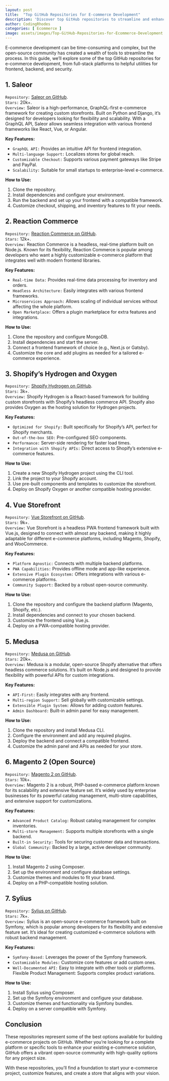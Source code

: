 ```yaml
---
layout: post
title:  "Top GitHub Repositories for E-commerce Development"
description: 'Discover top GitHub repositories to streamline and enhance your Ecommerce development, from frameworks to tools for optimizing security, scalability, and user experience.'
author: CodingRhodes
categories: [ Ecommerce ]
image: assets/images/Top-GitHub-Repositories-for-Ecommerce-Development.webp
---
```


E-commerce development can be time-consuming and complex, but the open-source community has created a wealth of tools to streamline the process. In this guide, we’ll explore some of the top GitHub repositories for e-commerce development, from full-stack platforms to helpful utilities for frontend, backend, and security.

## 1. Saleor
`Repository:` [Saleor on GitHub](https://github.com/saleor/saleor).\
`Stars:` 20k+.\
`Overview:` Saleor is a high-performance, GraphQL-first e-commerce framework for creating custom storefronts. Built on Python and Django, it’s designed for developers looking for flexibility and scalability. With a GraphQL API, Saleor allows seamless integration with various frontend frameworks like React, Vue, or Angular.

**Key Features:**

+ `GraphQL API:` Provides an intuitive API for frontend integration.
+ `Multi-language Support:` Localizes stores for global reach.
+ `Customizable Checkout:` Supports various payment gateways like Stripe and PayPal.
+ `Scalability:` Suitable for small startups to enterprise-level e-commerce.

**How to Use:**

1. Clone the repository.
2. Install dependencies and configure your environment.
3. Run the backend and set up your frontend with a compatible framework.
4. Customize checkout, shipping, and inventory features to fit your needs.

## 2. Reaction Commerce
`Repository:` [Reaction Commerce on GitHub](https://github.com/reactioncommerce/reaction).\
`Stars:` 12k+.\
`Overview:` Reaction Commerce is a headless, real-time platform built on Node.js. Known for its flexibility, Reaction Commerce is popular among developers who want a highly customizable e-commerce platform that integrates well with modern frontend libraries.

**Key Features:**

+ `Real-time Data:` Provides real-time data processing for inventory and orders.
+ `Headless Architecture:` Easily integrates with various frontend frameworks.
+ `Microservices Approach:` Allows scaling of individual services without affecting the whole platform.
+ `Open Marketplace:` Offers a plugin marketplace for extra features and integrations.

**How to Use:**

1. Clone the repository and configure MongoDB.
2. Install dependencies and start the server.
3. Connect a frontend framework of choice (e.g., Next.js or Gatsby).
4. Customize the core and add plugins as needed for a tailored e-commerce experience.


## 3. Shopify’s Hydrogen and Oxygen
`Repository:` [Shopify Hydrogen on GitHub](https://github.com/Shopify/hydrogen).\
`Stars:` 3k+.\
`Overview:` Shopify Hydrogen is a React-based framework for building custom storefronts with Shopify’s headless commerce API. Shopify also provides Oxygen as the hosting solution for Hydrogen projects.

**Key Features:**

+ `Optimized for Shopify:` Built specifically for Shopify’s API, perfect for Shopify merchants.
+ `Out-of-the-box SEO:` Pre-configured SEO components.
+ `Performance:` Server-side rendering for faster load times.
+ `Integration with Shopify APIs:` Direct access to Shopify’s extensive e-commerce features.

**How to Use:**

1. Create a new Shopify Hydrogen project using the CLI tool.
2. Link the project to your Shopify account.
3. Use pre-built components and templates to customize the storefront.
4. Deploy on Shopify Oxygen or another compatible hosting provider.


## 4. Vue Storefront

`Repository:` [Vue Storefront on GitHub](https://github.com/vuestorefront/vue-storefront).\
`Stars:` 9k+.\
`Overview:` Vue Storefront is a headless PWA frontend framework built with Vue.js, designed to connect with almost any backend, making it highly adaptable for different e-commerce platforms, including Magento, Shopify, and WooCommerce.

**Key Features:**

+ `Platform Agnostic:` Connects with multiple backend platforms.
+ `PWA Capabilities:` Provides offline mode and app-like experience.
+ `Extensive Plugin Ecosystem:` Offers integrations with various e-commerce platforms.
+ `Community Support:` Backed by a robust open-source community.

**How to Use:**

1. Clone the repository and configure the backend platform (Magento, Shopify, etc.).
2. Install dependencies and connect to your chosen backend.
3. Customize the frontend using Vue.js.
4. Deploy on a PWA-compatible hosting provider.


## 5. Medusa

`Repository:` [Medusa on GitHub](https://github.com/medusajs/medusa).\
`Stars:` 20k+.\
`Overview:` Medusa is a modular, open-source Shopify alternative that offers headless commerce solutions. It’s built on Node.js and designed to provide flexibility with powerful APIs for custom integrations.

**Key Features:**

+ `API-First:` Easily integrates with any frontend.
+ `Multi-region Support:` Sell globally with customizable settings.
+ `Extensible Plugin System:` Allows for adding custom features.
+ `Admin Dashboard:` Built-in admin panel for easy management.

**How to Use:**

1. Clone the repository and install Medusa CLI.
2. Configure the environment and add any required plugins.
3. Deploy the backend and connect a compatible frontend.
4. Customize the admin panel and APIs as needed for your store.

## 6. Magento 2 (Open Source)

`Repository:` [Magento 2 on GitHub](https://github.com/magento/magento2).\
`Stars:` 10k+.\
`Overview:` Magento 2 is a robust, PHP-based e-commerce platform known for its scalability and extensive feature set. It’s widely used by enterprise businesses for its powerful catalog management, multi-store capabilities, and extensive support for customizations.

**Key Features:**

+ `Advanced Product Catalog:` Robust catalog management for complex inventories.
+ `Multi-store Management:` Supports multiple storefronts with a single backend.
+ `Built-in Security:` Tools for securing customer data and transactions.
+ `Global Community:` Backed by a large, active developer community.

**How to Use:**

1. Install Magento 2 using Composer.
2. Set up the environment and configure database settings.
3. Customize themes and modules to fit your brand.
4. Deploy on a PHP-compatible hosting solution.

## 7. Sylius

`Repository:` [Sylius on GitHub](https://github.com/Sylius/Sylius).\
`Stars:` 7k+.\
`Overview:` Sylius is an open-source e-commerce framework built on Symfony, which is popular among developers for its flexibility and extensive feature set. It’s ideal for creating customized e-commerce solutions with robust backend management.

**Key Features:**

+ `Symfony-Based:` Leverages the power of the Symfony framework.
+ `Customizable Modules:` Customize core features or add custom ones.
+ `Well-Documented API:` Easy to integrate with other tools or platforms.
Flexible Product Management: Supports complex product variations.

**How to Use:**

1. Install Sylius using Composer.
2. Set up the Symfony environment and configure your database.
3. Customize themes and functionality via Symfony bundles.
4. Deploy on a server compatible with Symfony.

## Conclusion
These repositories represent some of the best options available for building e-commerce projects on GitHub. Whether you’re looking for a complete platform or specific tools to enhance your existing e-commerce solution, GitHub offers a vibrant open-source community with high-quality options for any project size.

With these repositories, you’ll find a foundation to start your e-commerce project, customize features, and create a store that aligns with your vision.